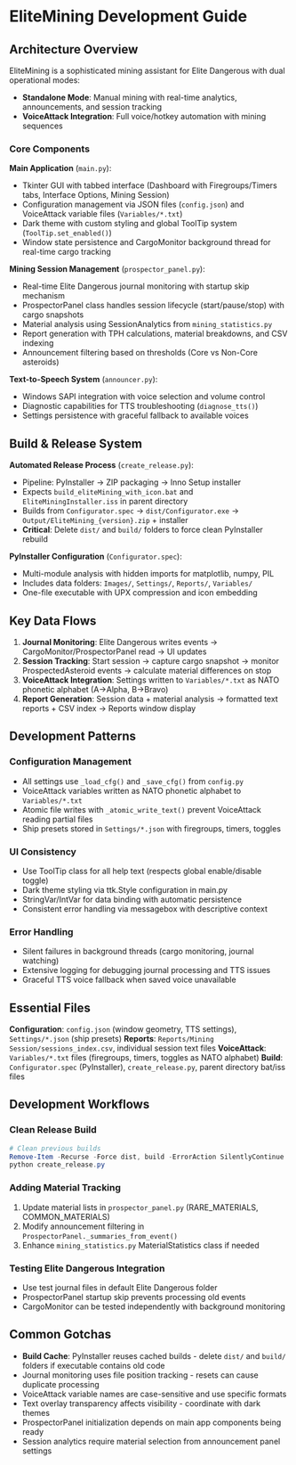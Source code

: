 # EliteMining Development Guide

## Architecture Overview

EliteMining is a sophisticated mining assistant for Elite Dangerous with dual operational modes:
- **Standalone Mode**: Manual mining with real-time analytics, announcements, and session tracking
- **VoiceAttack Integration**: Full voice/hotkey automation with mining sequences

### Core Components

**Main Application** (`main.py`): 
- Tkinter GUI with tabbed interface (Dashboard with Firegroups/Timers tabs, Interface Options, Mining Session)
- Configuration management via JSON files (`config.json`) and VoiceAttack variable files (`Variables/*.txt`)
- Dark theme with custom styling and global ToolTip system (`ToolTip.set_enabled()`)
- Window state persistence and CargoMonitor background thread for real-time cargo tracking

**Mining Session Management** (`prospector_panel.py`):
- Real-time Elite Dangerous journal monitoring with startup skip mechanism
- ProspectorPanel class handles session lifecycle (start/pause/stop) with cargo snapshots
- Material analysis using SessionAnalytics from `mining_statistics.py`
- Report generation with TPH calculations, material breakdowns, and CSV indexing
- Announcement filtering based on thresholds (Core vs Non-Core asteroids)

**Text-to-Speech System** (`announcer.py`):
- Windows SAPI integration with voice selection and volume control
- Diagnostic capabilities for TTS troubleshooting (`diagnose_tts()`)
- Settings persistence with graceful fallback to available voices

## Build & Release System

**Automated Release Process** (`create_release.py`):
- Pipeline: PyInstaller → ZIP packaging → Inno Setup installer
- Expects `build_eliteMining_with_icon.bat` and `EliteMiningInstaller.iss` in parent directory
- Builds from `Configurator.spec` → `dist/Configurator.exe` → `Output/EliteMining_{version}.zip` + installer
- **Critical**: Delete `dist/` and `build/` folders to force clean PyInstaller rebuild

**PyInstaller Configuration** (`Configurator.spec`):
- Multi-module analysis with hidden imports for matplotlib, numpy, PIL
- Includes data folders: `Images/`, `Settings/`, `Reports/`, `Variables/`
- One-file executable with UPX compression and icon embedding

## Key Data Flows

1. **Journal Monitoring**: Elite Dangerous writes events → CargoMonitor/ProspectorPanel read → UI updates
2. **Session Tracking**: Start session → capture cargo snapshot → monitor ProspectedAsteroid events → calculate material differences on stop
3. **VoiceAttack Integration**: Settings written to `Variables/*.txt` as NATO phonetic alphabet (A→Alpha, B→Bravo)
4. **Report Generation**: Session data + material analysis → formatted text reports + CSV index → Reports window display

## Development Patterns

### Configuration Management
- All settings use `_load_cfg()` and `_save_cfg()` from `config.py`
- VoiceAttack variables written as NATO phonetic alphabet to `Variables/*.txt`
- Atomic file writes with `_atomic_write_text()` prevent VoiceAttack reading partial files
- Ship presets stored in `Settings/*.json` with firegroups, timers, toggles

### UI Consistency
- Use ToolTip class for all help text (respects global enable/disable toggle)
- Dark theme styling via ttk.Style configuration in main.py
- StringVar/IntVar for data binding with automatic persistence
- Consistent error handling via messagebox with descriptive context

### Error Handling
- Silent failures in background threads (cargo monitoring, journal watching)
- Extensive logging for debugging journal processing and TTS issues
- Graceful TTS voice fallback when saved voice unavailable

## Essential Files

**Configuration**: `config.json` (window geometry, TTS settings), `Settings/*.json` (ship presets)
**Reports**: `Reports/Mining Session/sessions_index.csv`, individual session text files
**VoiceAttack**: `Variables/*.txt` files (firegroups, timers, toggles as NATO alphabet)
**Build**: `Configurator.spec` (PyInstaller), `create_release.py`, parent directory bat/iss files

## Development Workflows

### Clean Release Build
```powershell
# Clean previous builds
Remove-Item -Recurse -Force dist, build -ErrorAction SilentlyContinue
python create_release.py
```

### Adding Material Tracking
1. Update material lists in `prospector_panel.py` (RARE_MATERIALS, COMMON_MATERIALS)
2. Modify announcement filtering in `ProspectorPanel._summaries_from_event()`
3. Enhance `mining_statistics.py` MaterialStatistics class if needed

### Testing Elite Dangerous Integration
- Use test journal files in default Elite Dangerous folder
- ProspectorPanel startup skip prevents processing old events
- CargoMonitor can be tested independently with background monitoring

## Common Gotchas

- **Build Cache**: PyInstaller reuses cached builds - delete `dist/` and `build/` folders if executable contains old code
- Journal monitoring uses file position tracking - resets can cause duplicate processing
- VoiceAttack variable names are case-sensitive and use specific formats
- Text overlay transparency affects visibility - coordinate with dark themes
- ProspectorPanel initialization depends on main app components being ready
- Session analytics require material selection from announcement panel settings
